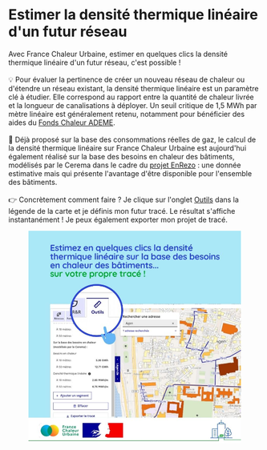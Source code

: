 # Estimer la densité thermique linéaire d'un futur réseau

Avec France Chaleur Urbaine, estimer en quelques clics la densité thermique linéaire d'un futur réseau, c'est possible !\
\
💡 Pour évaluer la pertinence de créer un nouveau réseau de chaleur ou d'étendre un réseau existant, la densité thermique linéaire est un paramètre clé à étudier. Elle correspond au rapport entre la quantité de chaleur livrée et la longueur de canalisations à déployer. Un seuil critique de 1,5 MWh par mètre linéaire est généralement retenu, notamment pour bénéficier des aides du [Fonds Chaleur ADEME](https://fondschaleur.ademe.fr/).\
\
🔧 Déjà proposé sur la base des consommations réelles de gaz, le calcul de la densité thermique linéaire sur France Chaleur Urbaine est aujourd'hui également réalisé sur la base des besoins en chaleur des bâtiments, modélisés par le Cerema dans le cadre du [projet EnRezo](https://reseaux-chaleur.cerema.fr/espace-documentaire/enrezo) : une donnée estimative mais qui présente l'avantage d'être disponible pour l'ensemble des bâtiments.\
\
👉 Concrètement comment faire ? Je clique sur l'onglet [Outils](https://france-chaleur-urbaine.beta.gouv.fr/carte?tabId=outils) dans la légende de la carte et je définis mon futur tracé. Le résultat s'affiche instantanément ! Je peux également exporter mon projet de tracé.

<figure><img src=".gitbook/assets/FCU_densite-thermique.jpg" alt=""><figcaption></figcaption></figure>
